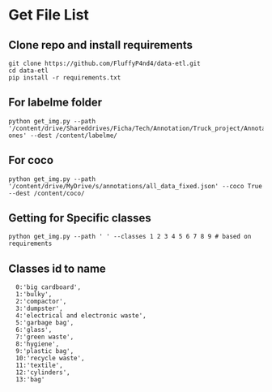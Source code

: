 # Get File List
## Clone repo and install requirements
```
git clone https://github.com/FluffyP4nd4/data-etl.git
cd data-etl
pip install -r requirements.txt
```
## For labelme folder
```
python get_img.py --path '/content/drive/Shareddrives/Ficha/Tech/Annotation/Truck_project/Annotated ones' --dest /content/labelme/
```
## For coco

```
python get_img.py --path '/content/drive/MyDrive/s/annotations/all_data_fixed.json' --coco True --dest /content/coco/
```

## Getting for Specific classes
```
python get_img.py --path ' ' --classes 1 2 3 4 5 6 7 8 9 # based on requirements
```

## Classes id to name
```
  0:'big cardboard',
  1:'bulky',
  2:'compactor',
  3:'dumpster',
  4:'electrical and electronic waste',
  5:'garbage bag',
  6:'glass',
  7:'green waste',
  8:'hygiene',
  9:'plastic bag',
  10:'recycle waste',
  11:'textile',
  12:'cylinders',
  13:'bag'
```
